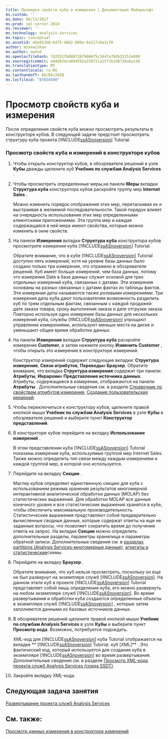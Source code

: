 ```yaml
---
title: Проверка свойств куба и измерения | Документация Майкрософт
ms.custom: ''
ms.date: 06/13/2017
ms.prod: sql-server-2014
ms.reviewer: ''
ms.technology: analysis-services
ms.topic: conceptual
ms.assetid: dda922b8-6d75-4662-b09e-8a317c6a1c70
author: minewiskan
ms.author: owend
ms.openlocfilehash: 7d2551fb88071bf9666f5c3447a70db35253a999
ms.sourcegitcommit: ad4d92dce894592a259721a1571b1d8736abacdb
ms.translationtype: MT
ms.contentlocale: ru-RU
ms.lasthandoff: 08/04/2020
ms.locfileid: "87654540"
---
```

# <a name="reviewing-cube-and-dimension-properties"></a>Просмотр свойств куба и измерения
  После определения свойств куба можно просмотреть результаты в конструкторе кубов. В следующей задаче предстоит просмотреть структуру куба проекта [!INCLUDE[ssASnoversion](../includes/ssasnoversion-md.md)] Tutorial.  
  
### <a name="to-review-cube-and-dimension-properties-in-cube-designer"></a>Просмотр свойств куба и измерений в конструкторе кубов  
  
1.  Чтобы открыть конструктор кубов, в обозревателе решений в узле **Кубы** дважды щелкните куб **Учебник по службам Analysis Services** .  
  
2.  Чтобы просмотреть определенные меры,на панели **Меры** вкладки **Структура куба** конструктора кубов раскройте группу мер **Internet Sales** .  
  
     Можно изменить порядок отображения этих мер, перетаскивая их и выстраивая в желаемой последовательности. Такой порядок влияет на очередность использования этих мер определенными клиентскими приложениями. Эта группа мер и каждая содержащаяся в ней мера имеют свойства, которые можно изменять в окне свойств.  
  
3.  На панели **Измерения** вкладки **Структура куба** конструктора кубов просмотрите измерения куба [!INCLUDE[ssASnoversion](../includes/ssasnoversion-md.md)] Tutorial.  
  
     Обратите внимание, что в кубе [!INCLUDE[ssASnoversion](../includes/ssasnoversion-md.md)] Tutorial доступно пять измерений, хотя на уровне базы данных было создано только три измерения, что отражено в обозревателе решений. Куб имеет больше измерений, чем база данных, потому что измерение Date в базе данных служит основой для трех отдельных измерений куба, связанных с датами. Эти измерения основаны на разных связанных с датами фактах из таблицы фактов. Эти измерения даты называются также *ролевыми измерениями*. Три измерения даты куба дают пользователям возможность разделить куб по трем отдельным фактам, связанным с каждой продажей: дате заказа товара, сроку выполнения заказа и дате отгрузки заказа. Повторно используя одно измерение базы данных для нескольких измерений куба, службы [!INCLUDE[ssASnoversion](../includes/ssasnoversion-md.md)] упрощают управление измерениями, используют меньше места на диске и уменьшают общее время обработки данных.  
  
4.  На панели **Измерения** вкладки **Структура куба** раскройте измерение **Customer**, а затем нажмите кнопку **Изменить Customer** , чтобы открыть это измерение в конструкторе измерений.  
  
     Конструктор измерений содержит следующие вкладки: **Структура измерения**, **Связи атрибутов**, **Переводы**и **Браузер**. Обратите внимание, что вкладка **Структура измерения** содержит три панели: **Атрибуты**, **Иерархии**и **Представление источника данных**. Атрибуты, содержащиеся в измерении, отображаются на панели **Атрибуты** . Дополнительные сведения см. в разделе [Справочник по свойствам атрибутов измерения](multidimensional-models/dimension-attribute-properties-reference.md), [Создание пользовательских иерархий](multidimensional-models/user-defined-hierarchies-create.md).  
  
5.  Чтобы переключиться к конструктору кубов, щелкните правой кнопкой мыши **Учебник по службам Analysis Services** в узле **Кубы** в обозревателе решений и выберите пункт **Конструктор представлений**.  
  
6.  В конструкторе кубов перейдите на вкладку **Использование измерений** .  
  
     В этом представлении куба [!INCLUDE[ssASnoversion](../includes/ssasnoversion-md.md)] Tutorial показаны измерения куба, используемые группой мер Internet Sales. Также можно определить тип связи между каждым измерением и каждой группой мер, в которой оно используется.  
  
7.  Перейдите на вкладку **Секции** .  
  
     Мастер кубов определяет единственную секцию для куба с использованием режима хранения результатов многомерной интерактивной аналитической обработки данных (MOLAP) без статистических выражений. Для обработки MOLAP все данные конечного уровня и все статистические выражения хранятся в кубе, чтобы обеспечить максимальную производительность. Статистические выражения представляют собой предварительно вычисленные сводные данные, которые содержат ответы на еще не заданные вопросы, что позволяет сократить время до получения ответа на запрос. На вкладке **Секции** можно определить дополнительные разделы, параметры хранилища и параметры обратной записи. Дополнительные сведения см. в [разделах partitions &#40;Analysis Services-многомерные данные&#41;](multidimensional-models-olap-logical-cube-objects/partitions-analysis-services-multidimensional-data.md), [агрегаты и статистические](multidimensional-models-olap-logical-cube-objects/aggregations-and-aggregation-designs.md)схемы.  
  
8.  Перейдите на вкладку **Браузер** .  
  
     Обратите внимание, что куб нельзя просмотреть, поскольку он еще не был развернут на экземпляре служб [!INCLUDE[ssASnoversion](../includes/ssasnoversion-md.md)]. На данном этапе куб в проекте [!INCLUDE[ssASnoversion](../includes/ssasnoversion-md.md)] Tutorial представляет собой лишь определение куба, его можно развернуть на любом экземпляре служб [!INCLUDE[ssASnoversion](../includes/ssasnoversion-md.md)]. Во время развертывания и обработки куба создаются определенные объекты в экземпляре служб [!INCLUDE[ssASnoversion](../includes/ssasnoversion-md.md)] , которые затем заполняются данными из базовых источников данных.  
  
9. В обозревателе решений щелкните правой кнопкой мыши **Учебник по службам Analysis Services** в узле **Кубы** и выберите пункт **Просмотр кода**. Возможно, потребуется подождать.  
  
     XML-код для [!INCLUDE[ssASnoversion](../includes/ssasnoversion-md.md)] куба Tutorial отображается на вкладке ** [!INCLUDE[ssASnoversion](../includes/ssasnoversion-md.md)] Tutorial. куб [XML]** . Это фактический код, который используется для создания куба в экземпляре [!INCLUDE[ssASnoversion](../includes/ssasnoversion-md.md)] во время развертывания. Дополнительные сведения см. в разделе [Просмотр XML-кода проекта служб Analysis Services (среда SSDT)](multidimensional-models/view-the-xml-for-an-analysis-services-project-ssdt.md).  
  
10. Закройте вкладку XML-кода.  
  
## <a name="next-task-in-lesson"></a>Следующая задача занятия  
 [Развертывание проекта служб Analysis Services](lesson-2-5-deploying-an-analysis-services-project.md)  
  
## <a name="see-also"></a>См. также:  
 [Просмотр данных измерения в конструкторе измерений](multidimensional-models/database-dimensions-browse-dimension-data-in-dimension-designer.md)  
  
  
